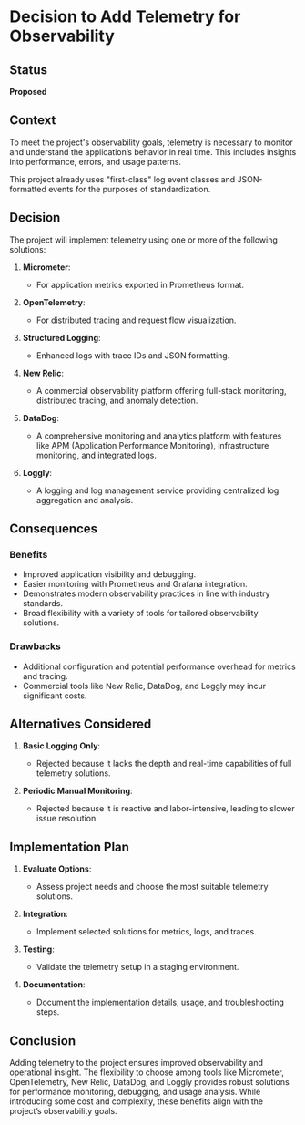 # Decision to Add Telemetry for Observability

## Status

**Proposed**

## Context

To meet the project's observability goals, telemetry is necessary to monitor and understand the application’s behavior in real time. This includes insights into performance, errors, and usage patterns.

This project already uses "first-class" log event classes and JSON-formatted events for the purposes of standardization.

## Decision

The project will implement telemetry using one or more of the following solutions:

1. **Micrometer**:
    - For application metrics exported in Prometheus format.

2. **OpenTelemetry**:
    - For distributed tracing and request flow visualization.

3. **Structured Logging**:
    - Enhanced logs with trace IDs and JSON formatting.

4. **New Relic**:
    - A commercial observability platform offering full-stack monitoring, distributed tracing, and anomaly detection.

5. **DataDog**:
    - A comprehensive monitoring and analytics platform with features like APM (Application Performance Monitoring), infrastructure monitoring, and integrated logs.

6. **Loggly**:
    - A logging and log management service providing centralized log aggregation and analysis.

## Consequences

### Benefits

- Improved application visibility and debugging.
- Easier monitoring with Prometheus and Grafana integration.
- Demonstrates modern observability practices in line with industry standards.
- Broad flexibility with a variety of tools for tailored observability solutions.

### Drawbacks

- Additional configuration and potential performance overhead for metrics and tracing.
- Commercial tools like New Relic, DataDog, and Loggly may incur significant costs.

## Alternatives Considered

1. **Basic Logging Only**:
    - Rejected because it lacks the depth and real-time capabilities of full telemetry solutions.

2. **Periodic Manual Monitoring**:
    - Rejected because it is reactive and labor-intensive, leading to slower issue resolution.

## Implementation Plan

1. **Evaluate Options**:
    - Assess project needs and choose the most suitable telemetry solutions.

2. **Integration**:
    - Implement selected solutions for metrics, logs, and traces.

3. **Testing**:
    - Validate the telemetry setup in a staging environment.

4. **Documentation**:
    - Document the implementation details, usage, and troubleshooting steps.

## Conclusion

Adding telemetry to the project ensures improved observability and operational insight. The flexibility to choose among tools like Micrometer, OpenTelemetry, New Relic, DataDog, and Loggly provides robust solutions for performance monitoring, debugging, and usage analysis. While introducing some cost and complexity, these benefits align with the project’s observability goals.

